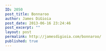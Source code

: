 ```yaml
---
ID: 2050
post_title: Bonnaroo
author: James DiGioia
post_date: 2013-06-16 23:24:46
post_excerpt: ""
layout: post
permalink: http://jamesdigioia.com/bonnaroo/
published: true
---
```

